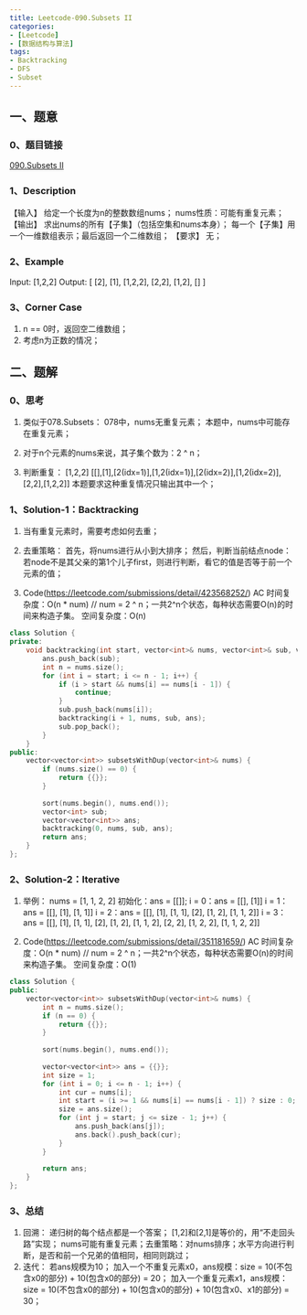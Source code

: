 ```yaml
---
title: Leetcode-090.Subsets II
categories: 
- [Leetcode]
- [数据结构与算法]
tags: 
- Backtracking
- DFS
- Subset
---
```


## 一、题意

### 0、题目链接
[090.Subsets II](https://leetcode.com/problems/subsets-ii/)

### 1、Description
【输入】
给定一个长度为n的整数数组nums；
nums性质：可能有重复元素；
【输出】
求出nums的所有【子集】（包括空集和nums本身）；
每一个【子集】用一个一维数组表示；最后返回一个二维数组；
【要求】
无；

### 2、Example
Input: [1,2,2]
Output:
[
  [2],
  [1],
  [1,2,2],
  [2,2],
  [1,2],
  []
]

<!-- more -->

### 3、Corner Case
1. n == 0时，返回空二维数组；
2. 考虑n为正数的情况；

## 二、题解

### 0、思考
1. 类似于078.Subsets：
078中，nums无重复元素；
本题中，nums中可能存在重复元素；

2. 对于n个元素的nums来说，其子集个数为：2 ^ n；

3. 判断重复：
[1,2,2]
[[],[1],[2(idx=1)],[1,2(idx=1)],[2(idx=2)],[1,2(idx=2)],[2,2],[1,2,2]]
本题要求这种重复情况只输出其中一个；

### 1、Solution-1：Backtracking
1. 当有重复元素时，需要考虑如何去重；

2. 去重策略：
首先，将nums进行从小到大排序；
然后，判断当前结点node：若node不是其父亲的第1个儿子first，则进行判断，看它的值是否等于前一个元素的值；

3. Code(https://leetcode.com/submissions/detail/423568252/)
AC
时间复杂度：O(n * num) // num = 2 ^ n；一共2^n个状态，每种状态需要O(n)的时间来构造子集。
空间复杂度：O(n)
```C++
class Solution {
private:
    void backtracking(int start, vector<int>& nums, vector<int>& sub, vector<vector<int>>& ans) {
        ans.push_back(sub);
        int n = nums.size();
        for (int i = start; i <= n - 1; i++) {
            if (i > start && nums[i] == nums[i - 1]) {
                continue;
            }
            sub.push_back(nums[i]);
            backtracking(i + 1, nums, sub, ans);
            sub.pop_back();
        }
    }
public:
    vector<vector<int>> subsetsWithDup(vector<int>& nums) {
        if (nums.size() == 0) {
            return {{}};
        }
        
        sort(nums.begin(), nums.end());
        vector<int> sub;
        vector<vector<int>> ans;
        backtracking(0, nums, sub, ans);
        return ans;
    }
};
```

### 2、Solution-2：Iterative
1. 举例：
nums = [1, 1, 2, 2]
初始化：ans = [[]];
i = 0：ans = [[], [1]]
i = 1：ans = [[], [1], [1, 1]]
i = 2：ans = [[], [1], [1, 1], [2], [1, 2], [1, 1, 2]]
i = 3：ans = [[], [1], [1, 1], [2], [1, 2], [1, 1, 2], [2, 2], [1, 2, 2], [1, 1, 2, 2]]

2. Code(https://leetcode.com/submissions/detail/351181659/)
AC
时间复杂度：O(n * num) // num = 2 ^ n；一共2^n个状态，每种状态需要O(n)的时间来构造子集。
空间复杂度：O(1)
```C++
class Solution {
public:
    vector<vector<int>> subsetsWithDup(vector<int>& nums) {
        int n = nums.size();
        if (n == 0) {
            return {{}};
        }
        
        sort(nums.begin(), nums.end());
        
        vector<vector<int>> ans = {{}};
        int size = 1;
        for (int i = 0; i <= n - 1; i++) {
            int cur = nums[i];
            int start = (i >= 1 && nums[i] == nums[i - 1]) ? size : 0;
            size = ans.size();
            for (int j = start; j <= size - 1; j++) {
                ans.push_back(ans[j]);
                ans.back().push_back(cur);
            }
        }
        
        return ans;
    }
};
```

### 3、总结
1. 回溯：
递归树的每个结点都是一个答案；
[1,2]和[2,1]是等价的，用“不走回头路”实现；
nums可能有重复元素；去重策略：对nums排序；水平方向进行判断，是否和前一个兄弟的值相同，相同则跳过；
2. 迭代：
若ans规模为10；
加入一个不重复元素x0，ans规模：size = 10(不包含x0的部分) + 10(包含x0的部分) = 20；
加入一个重复元素x1，ans规模：size = 10(不包含x0的部分) + 10(包含x0的部分) + 10(包含x0、x1的部分) = 30；